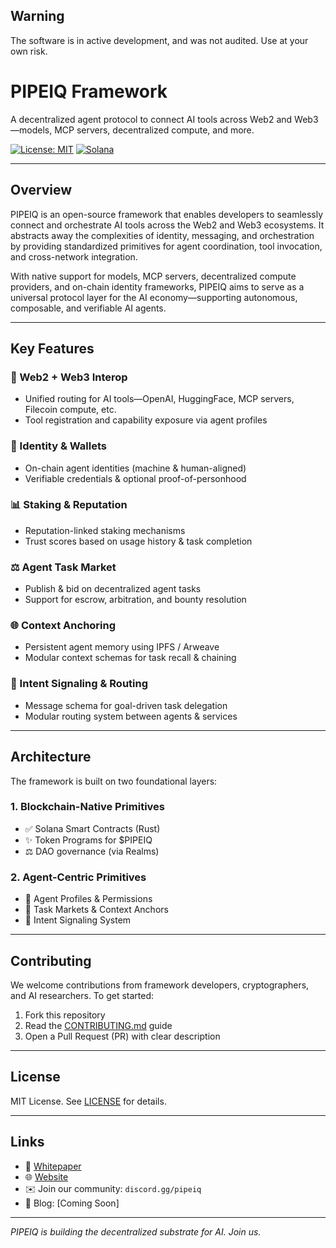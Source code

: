 ## Warning

The software is in active development, and was not audited. Use at your own risk.

# PIPEIQ Framework

A decentralized agent protocol to connect AI tools across Web2 and Web3—models, MCP servers, decentralized compute, and more.

[![License: MIT](https://img.shields.io/badge/License-MIT-yellow.svg)](LICENSE)
[![Solana](https://img.shields.io/badge/built%20on-Solana-orange)](https://solana.com/)

---

## Overview
PIPEIQ is an open-source framework that enables developers to seamlessly connect and orchestrate AI tools across the Web2 and Web3 ecosystems. It abstracts away the complexities of identity, messaging, and orchestration by providing standardized primitives for agent coordination, tool invocation, and cross-network integration.

With native support for models, MCP servers, decentralized compute providers, and on-chain identity frameworks, PIPEIQ aims to serve as a universal protocol layer for the AI economy—supporting autonomous, composable, and verifiable AI agents.

---

## Key Features

### 🔗 Web2 + Web3 Interop
- Unified routing for AI tools—OpenAI, HuggingFace, MCP servers, Filecoin compute, etc.
- Tool registration and capability exposure via agent profiles

### 🔑 Identity & Wallets
- On-chain agent identities (machine & human-aligned)
- Verifiable credentials & optional proof-of-personhood

### 📊 Staking & Reputation
- Reputation-linked staking mechanisms
- Trust scores based on usage history & task completion

### ⚖️ Agent Task Market
- Publish & bid on decentralized agent tasks
- Support for escrow, arbitration, and bounty resolution

### 🌐 Context Anchoring
- Persistent agent memory using IPFS / Arweave
- Modular context schemas for task recall & chaining

### 🤷 Intent Signaling & Routing
- Message schema for goal-driven task delegation
- Modular routing system between agents & services

---

## Architecture

The framework is built on two foundational layers:

### 1. Blockchain-Native Primitives
- ✅ Solana Smart Contracts (Rust)
- ✨ Token Programs for $PIPEIQ
- ⚖️ DAO governance (via Realms)

### 2. Agent-Centric Primitives
- 🤖 Agent Profiles & Permissions
- 🚧 Task Markets & Context Anchors
- 📢 Intent Signaling System

---

## Contributing
We welcome contributions from framework developers, cryptographers, and AI researchers. To get started:

1. Fork this repository
2. Read the [CONTRIBUTING.md](CONTRIBUTING.md) guide
3. Open a Pull Request (PR) with clear description

---

## License
MIT License. See [LICENSE](LICENSE) for details.

---

## Links
- 🔗 [Whitepaper](https://pipeiq.ai/whitepaper)
- 🌐 [Website](https://pipeiq.ai)
- ✉️ Join our community: `discord.gg/pipeiq`  
- 📰 Blog: [Coming Soon]  

---

*PIPEIQ is building the decentralized substrate for AI. Join us.*
